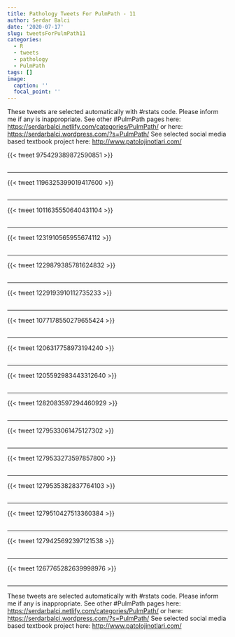 ```yaml
---
title: Pathology Tweets For PulmPath - 11
author: Serdar Balci
date: '2020-07-17'
slug: tweetsForPulmPath11
categories:
  - R
  - tweets
  - pathology
  - PulmPath
tags: []
image:
  caption: ''
  focal_point: ''
---
```



These tweets are selected automatically with #rstats code. Please inform me if any is inappropriate.
See other #PulmPath pages here: https://serdarbalci.netlify.com/categories/PulmPath/  or here: https://serdarbalci.wordpress.com/?s=PulmPath/ 
See selected social media based textbook project here: http://www.patolojinotlari.com/

{{< tweet 975429389872590851 >}}
<br>
<br>
<hr>
{{< tweet 1196325399019417600 >}}
<br>
<br>
<hr>
{{< tweet 1011635550640431104 >}}
<br>
<br>
<hr>
{{< tweet 1231910565955674112 >}}
<br>
<br>
<hr>
{{< tweet 1229879385781624832 >}}
<br>
<br>
<hr>
{{< tweet 1229193910112735233 >}}
<br>
<br>
<hr>
{{< tweet 1077178550279655424 >}}
<br>
<br>
<hr>
{{< tweet 1206317758973194240 >}}
<br>
<br>
<hr>
{{< tweet 1205592983443312640 >}}
<br>
<br>
<hr>
{{< tweet 1282083597294460929 >}}
<br>
<br>
<hr>
{{< tweet 1279533061475127302 >}}
<br>
<br>
<hr>
{{< tweet 1279533273597857800 >}}
<br>
<br>
<hr>
{{< tweet 1279535382837764103 >}}
<br>
<br>
<hr>
{{< tweet 1279510427513360384 >}}
<br>
<br>
<hr>
{{< tweet 1279425692397121538 >}}
<br>
<br>
<hr>
{{< tweet 1267765282639998976 >}}
<br>
<br>
<hr>


These tweets are selected automatically with #rstats code. Please inform me if any is inappropriate.
See other #PulmPath pages here: https://serdarbalci.netlify.com/categories/PulmPath/  or here: https://serdarbalci.wordpress.com/?s=PulmPath/ 
See selected social media based textbook project here: http://www.patolojinotlari.com/
